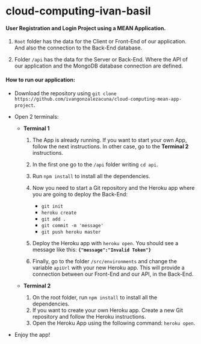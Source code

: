 # cloud-computing-ivan-basil

#### User Registration and Login Project using a MEAN Application.

1. `Root` folder has the data for the Client or Front-End of our application. And also the connection to the Back-End database.

2. Folder `/api` has the data for the Server or Back-End. Where the API of our application and the MongoDB database connection are defined.



#### **How to run our application:**

- Download the repository using `git clone https://github.com/ivangonzalezacuna/cloud-computing-mean-app-project`.

- Open 2 terminals:

  - **Terminal 1**
  
    1. The App is already running. If you want to start your own App, follow the next instructions. In other case, go to the **Terminal 2** instructions.
    2. In the first one go to the `/api` folder writing `cd api`. 
    3. Run `npm install` to install all the dependencies.
    4. Now you need to start a Git repository and the Heroku app where you are going to deploy the Back-End: 
        - `git init`
        - `heroku create`
        - `git add .`
        - `git commit -m 'message'`
        - `git push heroku master`
      
    5. Deploy the Heroku app with `heroku open`. You should see a message like this: **`{"message":"Invalid Token"}`**
    6. Finally, go to the folder `/src/environments` and change the variable `apiUrl` with your new Heroku app. This will provide a connection between our Front-End and our API, in the Back-End.


  - **Terminal 2**
  
    1. On the root folder, run `npm install` to install all the dependencies.
    2. If you want to create your own Heroku app. Create a new Git repository and follow the Heroku instructions.
    3. Open the Heroku App using the following command: `heroku open`.
    
- Enjoy the app!
